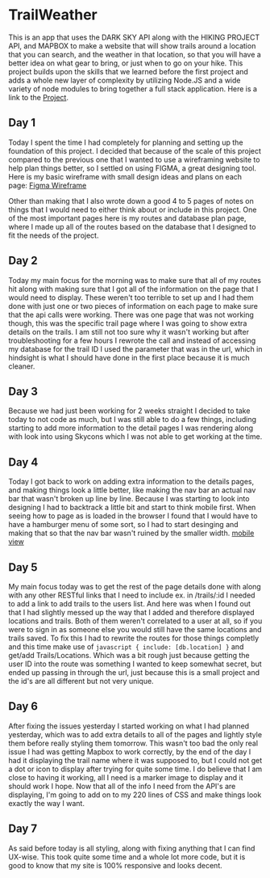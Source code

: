 # TrailWeather

This is an app that uses the DARK SKY API along with the HIKING PROJECT API, and MAPBOX to make a website that will show trails around a location that you can search, and the weather in that location, so that you will have a better idea on what gear to bring, or just when to go on your hike. This project builds upon the skills that we learned before the first project and adds a whole new layer of complexity by utilizing Node.JS and a wide variety of node modules to bring together a full stack application. Here is a link to the [Project](https://).

## Day 1 

Today I spent the time I had completely for planning and setting up the foundation of this project. I decided that because of the scale of this project compared to the previous one that I wanted to use a wireframing website to help plan things better, so I settled on using FIGMA, a great designing tool. Here is my basic wireframe with small design ideas and plans on each page: 
[Figma Wireframe]('public/img/wireframe')

Other than making that I also wrote down a good 4 to 5 pages of notes on things that I would need to either think about or include in this project. One of the most important pages here is my routes and database plan page, where I made up all of the routes based on the database that I designed to fit the needs of the project. 

## Day 2 
Today my main focus for the morning was to make sure that all of my routes hit along with making sure that I got all of the information on the page that I would need to display. These weren't too terrible to set up and I had them done with just one or two pieces of information on each page to make sure that the api calls were working. There was one page that was not working though, this was the specific trail page where I was going to show extra details on the trails. I am still not too sure why it wasn't working but after troubleshooting for a few hours I rewrote the call and instead of accessing my database for the trail ID I used the parameter that was in the url, which in hindsight is what I should have done in the first place because it is much cleaner.

## Day 3 
Because we had just been working for 2 weeks straight I decided to take today to not code as much, but I was still able to do a few things, including starting to add more information to the detail pages I was rendering along with look into using Skycons which I was not able to get working at the time.

## Day 4 
Today I got back to work on adding extra information to the details pages, and making things look a little better, like making the nav bar an actual nav bar that wasn't broken up line by line. Because I was starting to look into designing I had to backtrack a little bit and start to think mobile first. When seeing how to page as is loaded in the browser I found that I would have to have a hamburger menu of some sort, so I had to start desinging and making that so that the nav bar wasn't ruined by the smaller width.
[mobile view]('public/img/mobile')

## Day 5 
My main focus today was to get the rest of the page details done with along with any other RESTful links that I need to include ex. in /trails/:id I needed to add a link to add trails to the users list. And here was when I found out that I had slightly messed up the way that I added and therefore displayed locations and trails. Both of them weren't correlated to a user at all, so if you were to sign in as someone else you would still have the same locations and trails saved. To fix this I had to rewrite the routes for those things completly and this time make use of ```javascript { include: [db.location] }``` and get/add Trails/Locations. Which was a bit rough just because getting the user ID into the route was something I wanted to keep somewhat secret, but ended up passing in through the url, just because this is a small project and the id's are all different but not very unique.

## Day 6
After fixing the issues yesterday I started working on what I had planned yesterday, which was to add extra details to all of the pages and lightly style them before really styling them tomorrow. This wasn't too bad the only real issue I had was getting Mapbox to work correctly, by the end of the day I had it displaying the trail name where it was supposed to, but I could not get a dot or icon to display after trying for quite some time. I do believe that I am close to having it working, all I need is a marker image to display and it should work I hope. Now that all of the info I need from the API's are displaying, I'm going to add on to my 220 lines of CSS and make things look exactly the way I want.

## Day 7 
As said before today is all styling, along with fixing anything that I can find UX-wise. This took quite some time and a whole lot more code, but it is good to know that my site is 100% responsive and looks decent.
